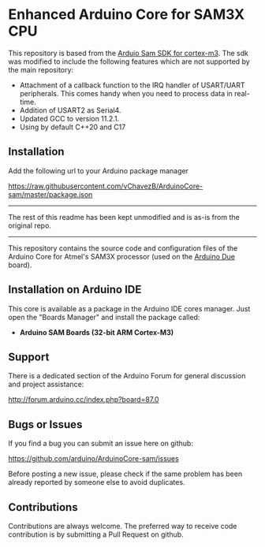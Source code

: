 # Enhanced Arduino Core for SAM3X CPU

This repository is based from the [Arduio Sam SDK for cortex-m3](https://github.com/arduino/ArduinoCore-sam). The sdk was modified to include the following features which are not supported by the main repository:

- Attachment of a callback function to the IRQ handler of USART/UART peripherals. This comes handy when you need to process data in real-time.
- Addition of USART2 as Serial4.
- Updated GCC to version 11.2.1.
- Using by default C++20 and C17

## Installation

Add the following url to your Arduino package manager

https://raw.githubusercontent.com/vChavezB/ArduinoCore-sam/master/package.json

---
The rest of this readme has been kept unmodified and is as-is from the original repo.

---

This repository contains the source code and configuration files of the Arduino Core for Atmel's SAM3X processor (used on the [Arduino Due](https://www.arduino.cc/en/Main/ArduinoBoardDue) board).

## Installation on Arduino IDE

This core is available as a package in the Arduino IDE cores manager.
Just open the "Boards Manager" and install the package called:

 * **Arduino SAM Boards (32-bit ARM Cortex-M3)**

## Support

There is a dedicated section of the Arduino Forum for general discussion and project assistance:

http://forum.arduino.cc/index.php?board=87.0

## Bugs or Issues

If you find a bug you can submit an issue here on github:

https://github.com/arduino/ArduinoCore-sam/issues

Before posting a new issue, please check if the same problem has been already reported by someone else to avoid duplicates.

## Contributions

Contributions are always welcome.
The preferred way to receive code contribution is by submitting a Pull Request on github.
